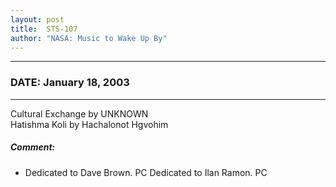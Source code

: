 ```yaml
---
layout: post
title:  STS-107
author: "NASA: Music to Wake Up By"
---
```


----
### DATE: January 18, 2003
----
Cultural Exchange by UNKNOWN<br />Hatishma Koli by Hachalonot Hgvohim

##### Comment:
* Dedicated to Dave Brown. PC
Dedicated to Ilan Ramon. PC
